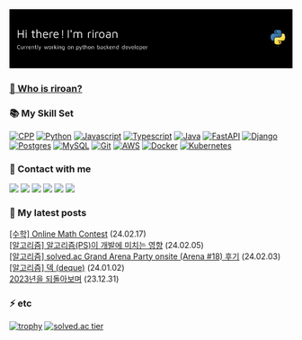 <img src="./images/header.png" />

<!-- ### 👯 <a href="https://drive.google.com/file/d/1NR2jyKIKGph178ernL4MCQEqvbN55MPc/view?usp=sharing">About Me</a> -->

### <a href="https://www.riroan.com">:thinking: Who is riroan?</a>

### :books: My Skill Set
<a href="https://cplusplus.com/" target="_blank" rel="noreferrer"><img src="https://skillicons.dev/icons?i=cpp&theme=light" width="36" height="36" alt="CPP" /></a>
<a href="https://www.python.org/" target="_blank" rel="noreferrer"><img src="https://skillicons.dev/icons?i=python&theme=light" width="36" height="36" alt="Python" /></a>
<a href="https://developer.mozilla.org/" target="_blank" rel="noreferrer"><img src="https://skillicons.dev/icons?i=javascript&theme=light" width="36" height="36" alt="Javascript" /></a>
<a href="https://www.typescriptlang.org/" target="_blank" rel="noreferrer"><img src="https://skillicons.dev/icons?i=typescript&theme=light" width="36" height="36" alt="Typescript" /></a>
<a href="https://www.java.com/" target="_blank" rel="noreferrer"><img src="https://skillicons.dev/icons?i=java&theme=light" width="36" height="36" alt="Java" /></a>
<a href="https://fastapi.tiangolo.com/" target="_blank" rel="noreferrer"><img src="https://skillicons.dev/icons?i=fastapi&theme=light" width="36" height="36" alt="FastAPI" /></a>
<a href="https://www.djangoproject.com/" target="_blank" rel="noreferrer"><img src="https://skillicons.dev/icons?i=django&theme=light" width="36" height="36" alt="Django" /></a>
<a href="https://www.postgresql.org/" target="_blank" rel="noreferrer"><img src="https://skillicons.dev/icons?i=postgres&theme=light" width="36" height="36" alt="Postgres" /></a>
<a href="https://www.mysql.com/" target="_blank" rel="noreferrer"><img src="https://skillicons.dev/icons?i=mysql&theme=light" width="36" height="36" alt="MySQL" /></a>
<a href="https://git-scm.com/" target="_blank" rel="noreferrer"><img src="https://skillicons.dev/icons?i=git&theme=light" width="36" height="36" alt="Git" /></a>
<a href="https://aws.amazon.com/" target="_blank" rel="noreferrer"><img src="https://skillicons.dev/icons?i=aws&theme=light" width="36" height="36" alt="AWS" /></a>
<a href="https://www.docker.com/" target="_blank" rel="noreferrer"><img src="https://skillicons.dev/icons?i=docker&theme=light" width="36" height="36" alt="Docker" /></a>
<a href="https://kubernetes.io/" target="_blank" rel="noreferrer"><img src="https://skillicons.dev/icons?i=kubernetes&theme=light" width="36" height="36" alt="Kubernetes" /></a>

### :rainbow: Contact with me
<code><a href="https://www.linkedin.com/in/riroan" target="_blank" rel="noreferrer"><img src="https://img.shields.io/badge/LinkedIn-0077B5?style=for-the-badge&logo=linkedin&logoColor=white"/></a></code>
<code><a href="http://github.com/riroan" target="_blank" rel="noreferrer"><img src="https://img.shields.io/badge/Github-181717?style=for-the-badge&logo=github&logoColor=white"/></a></code>
<code><a href="http://riroan.tistory.com" target="_blank" rel="noreferrer"><img src="https://img.shields.io/badge/Blog-FE5949?style=for-the-badge&logo=Tistory&logoColor=white"/></a></code>
<code><a href="http://codeforces.com/profile/riroan" target="_blank" rel="noreferrer"><img src="https://img.shields.io/badge/Codeforces-1F8ACB?style=for-the-badge&logo=codeforces&logoColor=white"/></a></code>
<code><a href="mailto:riroan@naver.com" target="_blank" rel="noreferrer"><img src="https://img.shields.io/badge/Mail-EA4335?style=for-the-badge&logo=gmail&logoColor=white"/></a></code>
<code><a href="http://www.instagram.com/dding_gi_98" target="_blank" rel="noreferrer"><img src="https://img.shields.io/badge/Instagram-E4405F?style=for-the-badge&logo=instagram&logoColor=white"/></a></code>

### :page_with_curl: My latest posts

<a href=https://riroan.tistory.com/171>[수학] Online Math Contest</a> (24.02.17)</br><a href=https://riroan.tistory.com/170>[알고리즘] 알고리즘(PS)이 개발에 미치는 영향</a> (24.02.05)</br><a href=https://riroan.tistory.com/169>[알고리즘] solved.ac Grand Arena Party onsite (Arena #18) 후기</a> (24.02.03)</br><a href=https://riroan.tistory.com/168>[알고리즘] 덱 (deque)</a> (24.01.02)</br><a href=https://riroan.tistory.com/167>2023년을 되돌아보며</a> (23.12.31)</br>

### ⚡ etc

[![trophy](https://github-profile-trophy.vercel.app/?username=riroan&theme=onedark&title=MultiLanguage,Commits,Repository,PullRequest)](https://github.com/ryo-ma/github-profile-trophy)
[![solved.ac tier](http://mazassumnida.wtf/api/v2/generate_badge?boj=riroan)](https://solved.ac/riroan)
